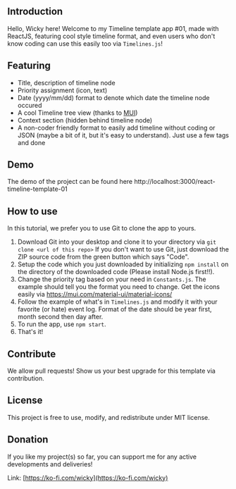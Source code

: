 ## Introduction
Hello, Wicky here! Welcome to my Timeline template app #01, made with ReactJS, featuring cool style timeline format, and even users who don't know coding can use this easily too via `Timelines.js`! 

## Featuring
+ Title, description of timeline node
+ Priority assignment (icon, text)
+ Date (yyyy/mm/dd) format to denote which date the timeline node occured
+ A cool Timeline tree view (thanks to [MUI](https://mui.com/material-ui/))
+ Context section (hidden behind timeline node)
+ A non-coder friendly format to easily add timeline without coding or JSON (maybe a bit of it, but it's easy to understand). Just use a few tags and done

## Demo
The demo of the project can be found here http://localhost:3000/react-timeline-template-01

## How to use
In this tutorial, we prefer you to use Git to clone the app to yours.
1. Download Git into your desktop and clone it to your directory via `git clone <url of this repo>`
	If you don't want to use Git, just download the ZIP source code from the green button which says "Code".
2. Setup the code which you just downloaded by initializing `npm install` on the directory of the downloaded code (Please install Node.js first!!).
3. Change the priority tag based on your need in `Constants.js`. The example should tell you the format you need to change. Get the icons easily via https://mui.com/material-ui/material-icons/
4. Follow the example of what's in `Timelines.js` and modify it with your favorite (or hate) event log. Format of the date should be year first, month second then day after.
5. To run the app, use `npm start`.
6. That's it!

## Contribute
We allow pull requests! Show us your best upgrade for this template via contribution.

## License
This project is free to use, modify, and redistribute under MIT license.

## Donation
If you like my project(s) so far, you can support me for any active developments and deliveries!

Link:  [https://ko-fi.com/wicky](https://ko-fi.com/wicky)
